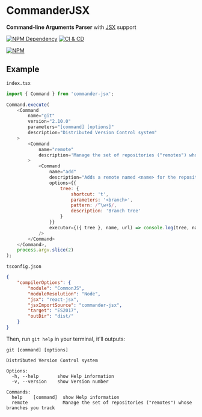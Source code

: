 # CommanderJSX

**Command-line Arguments Parser** with [JSX][1] support

[![NPM Dependency](https://img.shields.io/librariesio/github/TechQuery/CommanderJSX.svg)][2]
[![CI & CD](https://github.com/TechQuery/CommanderJSX/actions/workflows/main.yml/badge.svg)][3]

[![NPM](https://nodei.co/npm/commander-jsx.png?downloads=true&downloadRank=true&stars=true)][4]

## Example

`index.tsx`

```JavaScript
import { Command } from 'commander-jsx';

Command.execute(
    <Command
        name="git"
        version="2.10.0"
        parameters="[command] [options]"
        description="Distributed Version Control system"
    >
        <Command
            name="remote"
            description='Manage the set of repositories ("remotes") whose branches you track'
        >
            <Command
                name="add"
                description="Adds a remote named <name> for the repository at <url>"
                options={{
                    tree: {
                        shortcut: 't',
                        parameters: '<branch>',
                        pattern: /^\w+$/,
                        description: 'Branch tree'
                    }
                }}
                executor={({ tree }, name, url) => console.log(tree, name, url)}
            />
        </Command>
    </Command>,
    process.argv.slice(2)
);
```

`tsconfig.json`

```JSON
{
    "compilerOptions": {
        "module": "CommonJS",
        "moduleResolution": "Node",
        "jsx": "react-jsx",
        "jsxImportSource": "commander-jsx",
        "target": "ES2017",
        "outDir": "dist/"
    }
}
```

Then, run `git help` in your terminal, it'll outputs:

```text
git [command] [options]

Distributed Version Control system

Options:
  -h, --help       show Help information
  -v, --version    show Version number

Commands:
  help    [command]  show Help information
  remote             Manage the set of repositories ("remotes") whose branches you track
```

[1]: https://facebook.github.io/jsx/
[2]: https://libraries.io/npm/commander-jsx
[3]: https://github.com/TechQuery/CommanderJSX/actions/workflows/main.yml
[4]: https://nodei.co/npm/commander-jsx/
